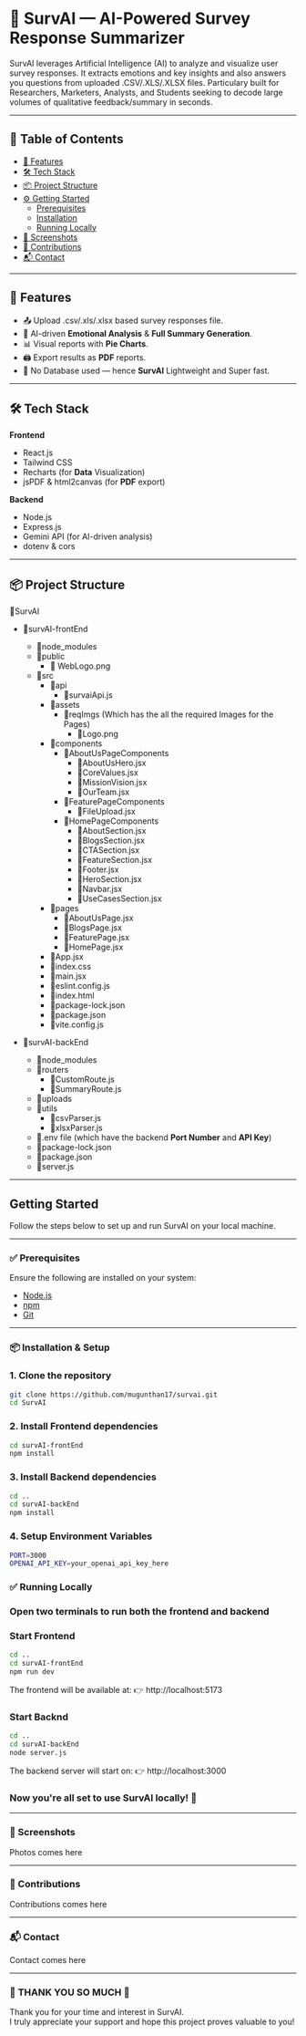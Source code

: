 # 🧠 SurvAI — AI-Powered Survey Response Summarizer


SurvAI leverages Artificial Intelligence (AI) to analyze and visualize user survey responses. It extracts emotions and key insights and also answers you questions from uploaded .CSV/.XLS/.XLSX files. Particulary built for Researchers, Marketers, Analysts, and Students seeking to decode large volumes of qualitative feedback/summary in seconds.


---


## 📂 Table of Contents

- [🚀 Features](#-features)
- [🛠 Tech Stack](#-tech-stack)
- [📦 Project Structure](#-project-structure)
- [⚙️ Getting Started](#getting-started)
  - [Prerequisites](#-prerequisites)
  - [Installation](#-installation--setup)
  - [Running Locally](#-running-locally)
- [📸 Screenshots](#-screenshots)
- [🤝 Contributions](#-contributions)
- [📬 Contact](#-contact)


---


## 🚀 Features

- 📤 Upload .csv/.xls/.xlsx based survey responses file.
- 🧠 AI-driven **Emotional Analysis** & **Full Summary Generation**.
- 📊 Visual reports with **Pie Charts**.
- 🖨 Export results as **PDF** reports.
- 💾 No Database used — hence **SurvAI** Lightweight and Super fast.

---

## 🛠 Tech Stack

**Frontend**  
- React.js  
- Tailwind CSS  
- Recharts (for **Data** Visualization)  
- jsPDF & html2canvas (for **PDF** export)

**Backend**  
- Node.js  
- Express.js  
- Gemini API (for AI-driven analysis)  
- dotenv & cors

---

## 📦 Project Structure

📂SurvAI
  - 📂survAI-frontEnd
    - 📂node_modules
    - 📂public
        - 📄 WebLogo.png
    - 📂src
        - 📂api
            - 📄survaiApi.js
        - 📂assets
            - 📂reqImgs (Which has the all the required Images for the Pages)
                - 📄Logo.png
        - 📂components
            - 📂AboutUsPageComponents
                - 📄AboutUsHero.jsx
                - 📄CoreValues.jsx
                - 📄MissionVision.jsx
                - 📄OurTeam.jsx
            - 📂FeaturePageComponents
                - 📄FileUpload.jsx
            - 📂HomePageComponents
                - 📄AboutSection.jsx
                - 📄BlogsSection.jsx
                - 📄CTASection.jsx
                - 📄FeatureSection.jsx
                - 📄Footer.jsx
                - 📄HeroSection.jsx
                - 📄Navbar.jsx
                - 📄UseCasesSection.jsx
        - 📂pages
            - 📄AboutUsPage.jsx
            - 📄BlogsPage.jsx
            - 📄FeaturePage.jsx
            - 📄HomePage.jsx
        - 📄App.jsx
        - 📄index.css
        - 📄main.jsx
      - 📄eslint.config.js
      - 📄index.html
      - 📄package-lock.json
      - 📄package.json
      - 📄vite.config.js

  - 📂survAI-backEnd
      - 📂node_modules
      - 📂routers
          - 📄CustomRoute.js
          - 📄SummaryRoute.js
      - 📂uploads
      - 📂utils
          - 📄csvParser.js
          - 📄xlsxParser.js
      - 📄.env file (which have the backend **Port Number** and **API Key**)
      - 📄package-lock.json
      - 📄package.json
      - 📄server.js


---

## Getting Started

Follow the steps below to set up and run SurvAI on your local machine.

---

### ✅ Prerequisites

Ensure the following are installed on your system:

- [Node.js](https://nodejs.org/) 
- [npm](https://www.npmjs.com/)
- [Git](https://git-scm.com/)

---

### 📦 Installation & Setup

### 1. **Clone the repository**

```bash
git clone https://github.com/mugunthan17/survai.git
cd SurvAI
```
### 2. **Install Frontend dependencies**
```bash
cd survAI-frontEnd
npm install
```
### 3. **Install Backend dependencies**
```bash
cd ..
cd survAI-backEnd
npm install
```
### 4. **Setup Environment Variables**
```bash
PORT=3000
OPENAI_API_KEY=your_openai_api_key_here
```

### ✅ Running Locally

### **Open two terminals to run both the frontend and backend**
### **Start Frontend**
```bash
cd ..
cd survAI-frontEnd
npm run dev
```
The frontend will be available at:
👉 http://localhost:5173

### **Start Backnd**
```bash
cd ..
cd survAI-backEnd
node server.js
```
The backend server will start on:
👉 http://localhost:3000

### Now you're all set to use SurvAI locally! 🎉

---

### 📸 Screenshots
Photos comes here

---

### 🤝 Contributions
Contributions comes here

---

### 📬 Contact
Contact comes here

---
### 💙 **THANK YOU SO MUCH** 💙
Thank you for your time and interest in SurvAI.  
I truly appreciate your support and hope this project proves valuable to you!
